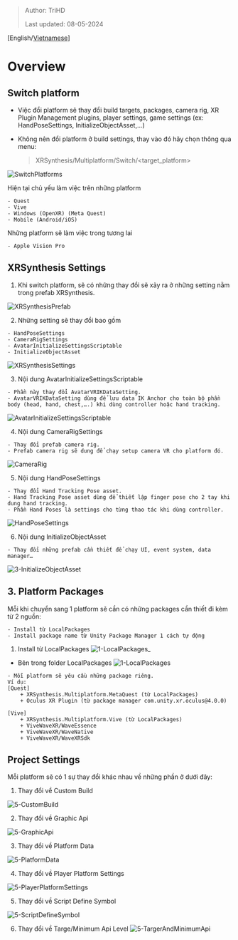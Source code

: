 > Author: TriHD
> 
> Last updated: 08-05-2024
> 
[English/[Vietnamese](../PlatformSwitcher.md)]
# Overview

## Switch platform

- Việc đổi platform sẽ thay đổi build targets, packages, camera rig, XR Plugin Management plugins, player settings, game settings (ex: HandPoseSettings, InitializeObjectAsset,...)
- Không nên đổi platform ở build settings, thay vào đó hãy chọn thông qua menu:

  > XRSynthesis/Multiplatform/Switch/<target_platform>

![SwitchPlatforms](../Images/PlatformSwitcher/0-SwitchPlatforms.png)

Hiện tại chủ yếu làm việc trên những platform
````
- Quest
- Vive
- Windows (OpenXR) (Meta Quest)
- Mobile (Android/iOS)
````

Những platform sẽ làm việc trong tương lai
````
- Apple Vision Pro
````

## XRSynthesis Settings

1. Khi switch platform, sẽ có những thay đổi sẽ xảy ra ở những setting nằm trong prefab XRSynthesis.

![XRSynthesisPrefab](../Images/PlatformSwitcher/2-XRSynthesisPrefab.png)

2. Những setting sẽ thay đổi bao gồm
````
- HandPoseSettings
- CameraRigSettings
- AvatarInitializeSettingsScriptable
- InitializeObjectAsset
````

![XRSynthesisSettings](../Images/PlatformSwitcher/2-XRSynthesisSettings.png)

3. Nội dung AvatarInitializeSettingsScriptable
```` 
- Phần này thay đổi AvatarVRIKDataSetting.
- AvatarVRIKDataSetting dùng để lưu data IK Anchor cho toàn bộ phần body (head, hand, chest,….) khi dùng controller hoặc hand tracking.
````

![AvatarInitializeSettingsScriptable](../Images/PlatformSwitcher/3-AvatarInitializeSettingsScriptable.png)

4. Nội dung CameraRigSettings
```` 
- Thay đổi prefab camera rig.
- Prefab camera rig sẽ dung để chạy setup camera VR cho platform đó.
````    

![CameraRig](../Images/PlatformSwitcher/3-CameraRig.png)

5. Nội dung HandPoseSettings
````
- Thay đổi Hand Tracking Pose asset.
- Hand Tracking Pose asset dùng để thiết lập finger pose cho 2 tay khi dung hand tracking.
- Phần Hand Poses là settings cho từng thao tác khi dùng controller.
````

![HandPoseSettings](../Images/PlatformSwitcher/3-HandPoseSettings.png)

6. Nội dung InitializeObjectAsset
````
- Thay đổi những prefab cần thiết để chạy UI, event system, data manager…
````
![3-InitializeObjectAsset](../Images/PlatformSwitcher/3-InitializeObjectAsset.png)


## 3.	Platform Packages

Mỗi khi chuyển sang 1 platform sẽ cần có những packages cần thiết đi kèm từ 2 nguồn:
````
- Install từ LocalPackages
- Install package name từ Unity Package Manager 1 cách tự động
````

1. Install từ LocalPackages
![1-LocalPackages_](../Images/PlatformSwitcher/1-LocalPackages_.png)

- Bên trong folder LocalPackages
![1-LocalPackages](../Images/PlatformSwitcher/1-LocalPackages.png)

````
- Mỗi platform sẽ yêu cầu những package riêng.
Ví dụ:
[Quest]
    + XRSynthesis.Multiplatform.MetaQuest (từ LocalPackages)
    + Oculus XR Plugin (từ package manager com.unity.xr.oculus@4.0.0)

[Vive]
    + XRSynthesis.Multiplatform.Vive (từ LocalPackages)
    + ViveWaveXR/WaveEssence	
    + ViveWaveXR/WaveNative
    + ViveWaveXR/WaveXRSdk
````

## Project Settings
Mỗi platform sẽ có 1 sự thay đổi khác nhau về những phần ở dưới đây:

1. Thay đổi về Custom Build

![5-CustomBuild](../Images/PlatformSwitcher/5-CustomBuild.png)

2. Thay đổi về Graphic Api

![5-GraphicApi](../Images/PlatformSwitcher/5-GraphicApi.png)

3. Thay đổi về Platform Data

![5-PlatformData](../Images/PlatformSwitcher/5-PlatformData.png)

4. Thay đổi về Player Platform Settings

![5-PlayerPlatformSettings](../Images/PlatformSwitcher/5-PlayerPlatformSettings.png)

5. Thay đổi về Script Define Symbol

![5-ScriptDefineSymbol](../Images/PlatformSwitcher/5-ScriptDefineSymbol.png)

6. Thay đổi về Targe/Minimum Api Level
![5-TargerAndMinimumApi](../Images/PlatformSwitcher/5-TargerAndMinimumApi.png)
